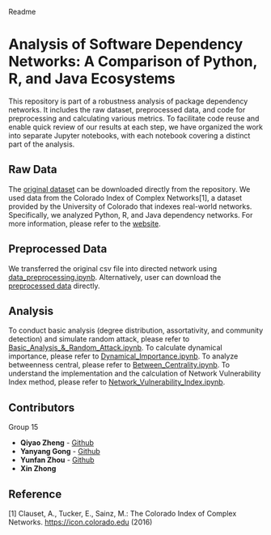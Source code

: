 Readme
# Analysis of Software Dependency Networks: A Comparison of Python, R, and Java Ecosystems

This repository is part of a robustness analysis of package dependency networks. It includes the raw dataset, preprocessed data, and code for preprocessing and calculating various metrics. To facilitate code reuse and enable quick review of our results at each step, we have organized the work into separate Jupyter notebooks, with each notebook covering a distinct part of the analysis.

## Raw Data
The [original dataset](https://github.com/YanYang-G0001/NetworkScience_Group15/tree/31e058669bdaafb4c55e6daf4d7b227262ac33c7/data_origin) can be downloaded directly from the repository. We used data from the Colorado Index of Complex Networks[1], a dataset provided by the University of Colorado that indexes real-world networks. Specifically, we analyzed Python, R, and Java dependency networks. For more information, please refer to the [website](https://icon.colorado.edu).

## Preprocessed Data
We transferred the original csv file into directed network using [data_preprocessing.ipynb](https://github.com/YanYang-G0001/NetworkScience_Group15/blob/31e058669bdaafb4c55e6daf4d7b227262ac33c7/Data_Preprocessing.ipynb). Alternatively, user can download the [preprocessed data](https://github.com/YanYang-G0001/NetworkScience_Group15/tree/31e058669bdaafb4c55e6daf4d7b227262ac33c7/data_preprocessed) directly.

## Analysis
To conduct basic analysis (degree distribution, assortativity, and community detection) and simulate random attack, please refer to [Basic_Analysis_&_Random_Attack.ipynb](https://github.com/YanYang-G0001/NetworkScience_Group15/blob/31e058669bdaafb4c55e6daf4d7b227262ac33c7/Basic_Analysis_%26_Random_Attack.ipynb).
To calculate dynamical importance, please refer to [Dynamical_Importance.ipynb](https://github.com/YanYang-G0001/NetworkScience_Group15/blob/31e058669bdaafb4c55e6daf4d7b227262ac33c7/Dynamical_Importance.ipynb).
To analyze betweenness central, please refer to [Between_Centrality.ipynb](https://github.com/YanYang-G0001/NetworkScience_Group15/blob/31e058669bdaafb4c55e6daf4d7b227262ac33c7/Between_Centrality.ipynb).
To understand the implementation and the calculation of Network
Vulnerability Index method, please refer to [Network_Vulnerability_Index.ipynb](https://github.com/YanYang-G0001/NetworkScience_Group15/blob/31e058669bdaafb4c55e6daf4d7b227262ac33c7/Network_Vulnerability_Index.ipynb).

## Contributors
Group 15
- **Qiyao Zheng** - [Github](https://github.com/qiyaozheng)
- **Yanyang Gong** - [Github](https://github.com/YanYang-G0001)
- **Yunfan Zhou** - [Github](https://github.com/saluttolove)
- **Xin Zhong**

  
## Reference
[1] Clauset, A., Tucker, E., Sainz, M.: The Colorado Index of Complex Networks. https://icon.colorado.edu (2016)

